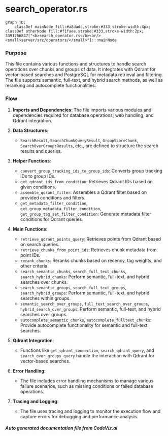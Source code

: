 # search_operator.rs

```mermaid
graph TD;
    classDef mainNode fill:#a8dadc,stroke:#333,stroke-width:4px;
classDef otherNode fill:#f1faee,stroke:#333,stroke-width:2px;
3391766847["<b>search_operator.rs</b><br/><small>server/src/operators/</small>"]:::mainNode

```
### Purpose
This file contains various functions and structures to handle search operations over chunks and groups of data. It integrates with Qdrant for vector-based searches and PostgreSQL for metadata retrieval and filtering. The file supports semantic, full-text, and hybrid search methods, as well as reranking and autocomplete functionalities.

### Flow
1. **Imports and Dependencies**: The file imports various modules and dependencies required for database operations, web handling, and Qdrant integration.

2. **Data Structures**:
   - `SearchResult`, `SearchChunkQueryResult`, `GroupScoreChunk`, `SearchOverGroupsResults`, etc., are defined to structure the search results and queries.

3. **Helper Functions**:
   - `convert_group_tracking_ids_to_group_ids`: Converts group tracking IDs to group IDs.
   - `get_qdrant_ids_from_condition`: Retrieves Qdrant IDs based on given conditions.
   - `assemble_qdrant_filter`: Assembles a Qdrant filter based on provided conditions and filters.
   - `get_metadata_filter_condition`, `get_group_metadata_filter_condition`, `get_group_tag_set_filter_condition`: Generate metadata filter conditions for Qdrant queries.

4. **Main Functions**:
   - `retrieve_qdrant_points_query`: Retrieves points from Qdrant based on search queries.
   - `retrieve_chunks_from_point_ids`: Retrieves chunk metadata from point IDs.
   - `rerank_chunks`: Reranks chunks based on recency, tag weights, and other criteria.
   - `search_semantic_chunks`, `search_full_text_chunks`, `search_hybrid_chunks`: Perform semantic, full-text, and hybrid searches over chunks.
   - `search_semantic_groups`, `search_full_text_groups`, `search_hybrid_groups`: Perform semantic, full-text, and hybrid searches within groups.
   - `semantic_search_over_groups`, `full_text_search_over_groups`, `hybrid_search_over_groups`: Perform semantic, full-text, and hybrid searches over groups.
   - `autocomplete_semantic_chunks`, `autocomplete_fulltext_chunks`: Provide autocomplete functionality for semantic and full-text searches.

5. **Qdrant Integration**:
   - Functions like `get_qdrant_connection`, `search_qdrant_query`, and `search_over_groups_query` handle the interaction with Qdrant for vector-based searches.

6. **Error Handling**:
   - The file includes error handling mechanisms to manage various failure scenarios, such as missing conditions or failed database operations.

7. **Tracing and Logging**:
   - The file uses tracing and logging to monitor the execution flow and capture errors for debugging and performance analysis.

##### Auto generated documentation file from CodeViz.ai
